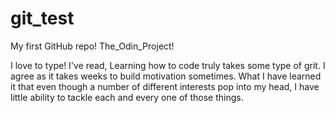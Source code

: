 # git_test
My first GitHub repo!
The_Odin_Project!

I love to type!
I've read, Learning how to code truly takes some type of grit. I agree as it takes weeks to build motivation sometimes.
What I have learned it that even though a number of different interests pop into my head, I have little ability to tackle each and every one of those things.